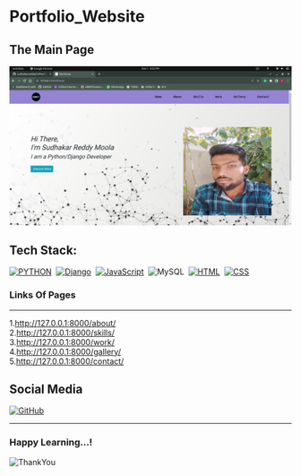 # Portfolio_Website

## The Main Page 

![Home](Home.png)

Tech Stack:
--------------

[![PYTHON](https://img.shields.io/badge/Python-3776AB?style=for-the-badge&logo=python&logoColor=white)](https://github.com/sudhakarreddy31/Portfolio_Website/search?l=python)&nbsp;
[![Django](https://img.shields.io/badge/django-%23092E20.svg?logo=django&logoColor=white&style=for-the-badge)](https://github.com/sudhakarreddy31/Portfolio_Website/search?l=python)&nbsp;
[![JavaScript](https://img.shields.io/badge/JavaScript-F7DF1E?style=for-the-badge&logo=javascript&logoColor=black)](https://github.com/sudhakarreddy31/Portfolio_Website/search?l=javascript)&nbsp;
![MySQL](https://img.shields.io/badge/mysql-%2300f.svg?logo=mysql&logoColor=white&style=for-the-badge)&nbsp;
[![HTML](https://img.shields.io/badge/html5%20-%23E34F26.svg?&style=for-the-badge&logo=html5&logoColor=white)](https://github.com/sudhakarreddy31/Portfolio_Website/search?l=html)&nbsp;
[![CSS](https://img.shields.io/badge/css3%20-%231572B6.svg?&style=for-the-badge&logo=css3&logoColor=white)](https://github.com/sudhakarreddy31/Portfolio_Website/search?l=css)&nbsp;




### Links Of Pages
----------------------------------

1.http://127.0.0.1:8000/about/ <br>
2.http://127.0.0.1:8000/skills/ <br>
3.http://127.0.0.1:8000/work/ <br>
4.http://127.0.0.1:8000/gallery/ <br>
5.http://127.0.0.1:8000/contact/ <br>





## Social Media



[![GitHub](https://img.shields.io/badge/GitHub-100000?style=for-the-badge&logo=github&logoColor=white)](https://github.com/sudhakarreddy31/)&nbsp;

-------


### Happy Learning...!

![ThankYou](https://img.shields.io/badge/thankyou-2874A6?style=for-the-badge&logo=&logoColor=white)